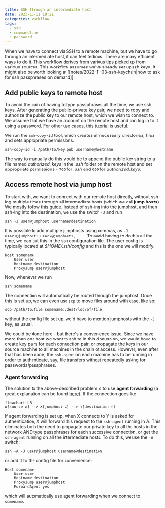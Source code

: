 ```yaml
---
title: SSH through an intermediate host
date: 2023-11-11 19:21
categories: workflow
tags:
  - ssh
  - commandline
  - password
---
```

[//]: # (The body)

When we have to connect via SSH to a remote machine, but we have to go through an intermediate host, it can feel tedious. There are many efficient ways to do it. This workflow derives from various tips picked up from various sources. This workflow assumes we've already set up ssh keys. It might also be worth looking at [[notes/2022-11-03-ssh-keychain|how to ask for ssh passphrases on demand]].

## Add public keys to remote host

To avoid the pain of having to type passphrases all the time, we use ssh keys. After generating the public-private key pair, we need to copy and authorize the public key to our remote host, which we wish to connect to. We assume that we have an account on the remote host and can log in to it using a password. For other use cases, [this tutorial][copy-keys] is useful.

We run the `ssh-copy-id` tool, which creates all necessary directories, files and sets appropriate permissions.
```shell
ssh-copy-id -i /path/to/key.pub username@hostname
```
The way to manually do this would be to append the public key string to a file named *authorized_keys* in the *.ssh* folder on the remote host and set appropriate permissions - `700` for *.ssh* and `600` for *authorized_keys*. 

## Access remote host via jump host

To start with, we want to connect with our remote host directly, without ssh-ing multiple times through all intermediate hosts (which we call **jump hosts**). We mostly follow [this guide][ssh-jump-host]. Instead of ssh-ing into the jumphost, and then ssh-ing into the destination, we use the switch `-J` and run
```shell
ssh -J user@jumphost username@destination
```
It is possible to add multiple jumphosts using commas, as `-J user1@jumphost1,user2@jumphost2, ...`. To avoid having to do this all the time, we can put this in the ssh configuration file. The user config is typically located at *$HOME/.ssh/config* and this is the one we will modify.
``` {title="~/.ssh/config"}
Host somename
	User user
	Hostname destination
	ProxyJump user@jumphost
```
Now, whenever we run
```shell
ssh somename
```
The connection will automatically be routed through the jumphost. Once this is set up, we can even use `scp` to move files around with ease, like so:
```shell
scp /path/to/file somename:/dest/loc/of/file
```
without the config file set up, we'd have to mention jumphosts with the `-J` key, as usual.

We could be done here - but there's a convenience issue. Since we have more than one host we want to ssh to in this discussion, we would have to create key pairs for each connection pair, or propagate the keys in our source machine to all machines in the chain of access. However, even after that has been done, the `ssh-agent` on each machine has to be running in order to authenticate, say, file transfers without repeatedly asking for passwords/passphrases. 

### Agent forwarding

The solution to the above-described problem is to use **agent forwarding** (a great explanation can be found [here][agent-fwd]). If the connection goes like
```mermaid
flowchart LR
A[source A] --> X[jumphost X] --> Y[destination Y]
```
If agent forwarding is set up, when X connects to Y is asked for authentication, X will forward this request to the `ssh-agent` running in A. This eliminates both the need to propagate our private key to all the hosts in the network AND type passphrases for each successive connection, or get the `ssh-agent` running on all the intermediate hosts.
To do this, we use the `-A` switch:
```shell
ssh -A -J user@jumphost username@destination
```
or add it to the config file for convenience:
``` {title="~/.ssh/config"}
Host somename
	User user
	Hostname destination
	ProxyJump user@jumphost
	ForwardAgent yes
```
which will automatically use agent forwarding when we connect to `somename`. 






[//]: # (Footnotes, if any)

[^fn]: Footnote





[//]: # (Links, if any)

[copy-keys]: <https://linuxhandbook.com/add-ssh-public-key-to-server/>
[agent-fwd]: <http://www.unixwiz.net/techtips/ssh-agent-forwarding.html>
[ssh-jump-host]: <https://tailscale.com/learn/access-remote-server-jump-host/>